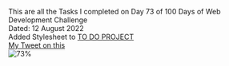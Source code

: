 This are all the Tasks I completed on Day 73 of 100 Days of Web Development Challenge<br>
Dated: 12 August 2022<br>
Added Stylesheet to [TO DO PROJECT](https://github.com/Saurav-Navdhare/Web_Development/tree/master/To%20Do%20list%20Project)<br>
[My Tweet on this](#)<br>
![73%](https://progress-bar.dev/73)<br>
